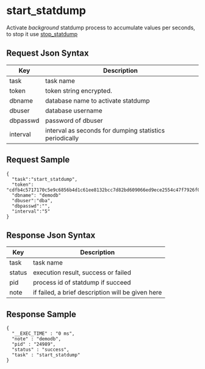 # start_statdump

Activate *background* statdump process to accumulate values per seconds, to stop it use [stop_statdump](stop_statdump.md)

## Request Json Syntax

| **Key** | **Description** |
| --- | --- |
| task | task name |
| token | token string encrypted. |
| dbname | database name to activate statdump|
| dbuser | database username |
| dbpasswd | password of dbuser |
| interval | interval as seconds for dumping statistics periodically |

## Request Sample

```
{
  "task":"start_statdump",
  "token": "cdfb4c5717170c5e9c6856b4d1c61ee8132bcc7d82bd609066ed9ece2554c47f7926f07dd201b6aa",
  "dbname": "demodb"
  "dbuser":"dba",
  "dbpasswd":"",
  "interval":"5"
}
```

## Response Json Syntax

| **Key** | **Description** |
| --- | --- |
| task | task name |
| status | execution result, success or failed |
| pid | process id of statdump if succeed |
| note | if failed, a brief description will be given here |

## Response Sample

```
{
  "__EXEC_TIME" : "0 ms",
  "note" : "demodb",
  "pid" : "24989",
  "status" : "success",
  "task" : "start_statdump"
}
```

